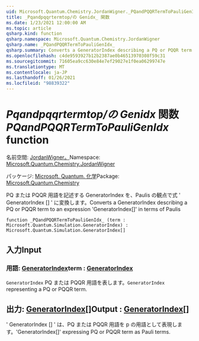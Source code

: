 ```yaml
---
uid: Microsoft.Quantum.Chemistry.JordanWigner._PQandPQQRTermToPauliGenIdx_
title: _Pqandpqqrtermtop/の Genidx_ 関数
ms.date: 1/23/2021 12:00:00 AM
ms.topic: article
qsharp.kind: function
qsharp.namespace: Microsoft.Quantum.Chemistry.JordanWigner
qsharp.name: _PQandPQQRTermToPauliGenIdx_
qsharp.summary: Converts a GeneratorIndex describing a PQ or PQQR term to an expression 'GeneratorIndex[]' in terms of Paulis
ms.openlocfilehash: c4de9593927b12b2387ae0b46513970308f59c31
ms.sourcegitcommit: 71605ea9cc630e84e7ef29027e1f0ea06299747e
ms.translationtype: MT
ms.contentlocale: ja-JP
ms.lasthandoff: 01/26/2021
ms.locfileid: "98839322"
---
```

# <a name="_pqandpqqrtermtopauligenidx_-function"></a><span data-ttu-id="fc86d-102">_Pqandpqqrtermtop/の Genidx_ 関数</span><span class="sxs-lookup"><span data-stu-id="fc86d-102">_PQandPQQRTermToPauliGenIdx_ function</span></span>

<span data-ttu-id="fc86d-103">名前空間: [JordanWigner。](xref:Microsoft.Quantum.Chemistry.JordanWigner)</span><span class="sxs-lookup"><span data-stu-id="fc86d-103">Namespace: [Microsoft.Quantum.Chemistry.JordanWigner](xref:Microsoft.Quantum.Chemistry.JordanWigner)</span></span>

<span data-ttu-id="fc86d-104">パッケージ: [Microsoft. Quantum. 化学](https://nuget.org/packages/Microsoft.Quantum.Chemistry)</span><span class="sxs-lookup"><span data-stu-id="fc86d-104">Package: [Microsoft.Quantum.Chemistry](https://nuget.org/packages/Microsoft.Quantum.Chemistry)</span></span>


<span data-ttu-id="fc86d-105">PQ または PQQR 用語を記述する GeneratorIndex を、Paulis の観点で式 ' GeneratorIndex [] ' に変換します。</span><span class="sxs-lookup"><span data-stu-id="fc86d-105">Converts a GeneratorIndex describing a PQ or PQQR term to an expression 'GeneratorIndex[]' in terms of Paulis</span></span>

```qsharp
function _PQandPQQRTermToPauliGenIdx_ (term : Microsoft.Quantum.Simulation.GeneratorIndex) : Microsoft.Quantum.Simulation.GeneratorIndex[]
```


## <a name="input"></a><span data-ttu-id="fc86d-106">入力</span><span class="sxs-lookup"><span data-stu-id="fc86d-106">Input</span></span>

### <a name="term--generatorindex"></a><span data-ttu-id="fc86d-107">用語: [GeneratorIndex](xref:Microsoft.Quantum.Simulation.GeneratorIndex)</span><span class="sxs-lookup"><span data-stu-id="fc86d-107">term : [GeneratorIndex](xref:Microsoft.Quantum.Simulation.GeneratorIndex)</span></span>

<span data-ttu-id="fc86d-108">`GeneratorIndex` PQ または PQQR 用語を表します。</span><span class="sxs-lookup"><span data-stu-id="fc86d-108">`GeneratorIndex` representing a PQ or PQQR term.</span></span>



## <a name="output--generatorindex"></a><span data-ttu-id="fc86d-109">出力: [GeneratorIndex](xref:Microsoft.Quantum.Simulation.GeneratorIndex)[]</span><span class="sxs-lookup"><span data-stu-id="fc86d-109">Output : [GeneratorIndex](xref:Microsoft.Quantum.Simulation.GeneratorIndex)[]</span></span>

<span data-ttu-id="fc86d-110">' GeneratorIndex [] ' は、PQ または PQQR 用語を p の用語として表現します。</span><span class="sxs-lookup"><span data-stu-id="fc86d-110">'GeneratorIndex[]' expressing PQ or PQQR term as Pauli terms.</span></span>